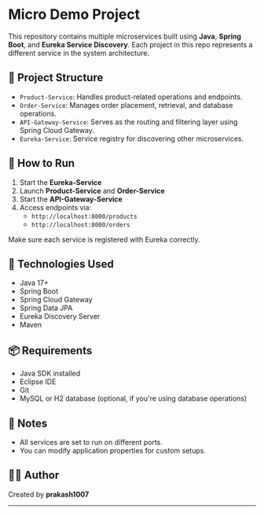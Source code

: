# Micro Demo Project

This repository contains multiple microservices built using **Java**, **Spring Boot**, and **Eureka Service Discovery**. Each project in this repo represents a different service in the system architecture.

## 📁 Project Structure

- `Product-Service`: Handles product-related operations and endpoints.
- `Order-Service`: Manages order placement, retrieval, and database operations.
- `API-Gateway-Service`: Serves as the routing and filtering layer using Spring Cloud Gateway.
- `Eureka-Service`: Service registry for discovering other microservices.

## 🚀 How to Run

1. Start the **Eureka-Service**
2. Launch **Product-Service** and **Order-Service**
3. Start the **API-Gateway-Service**
4. Access endpoints via:  
   - `http://localhost:8000/products`  
   - `http://localhost:8000/orders`

Make sure each service is registered with Eureka correctly.

## 🔧 Technologies Used

- Java 17+
- Spring Boot
- Spring Cloud Gateway
- Spring Data JPA
- Eureka Discovery Server
- Maven

## 📦 Requirements

- Java SDK installed
- Eclipse IDE
- Git
- MySQL or H2 database (optional, if you're using database operations)

## 📝 Notes

- All services are set to run on different ports.
- You can modify application properties for custom setups.

## 🧑‍💻 Author

Created by **prakash1007**

---
